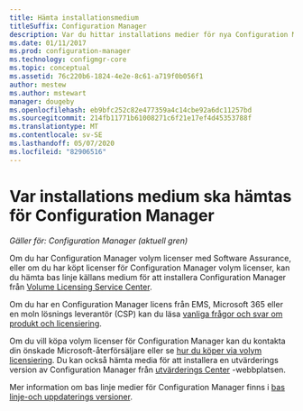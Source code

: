 ```yaml
---
title: Hämta installationsmedium
titleSuffix: Configuration Manager
description: Var du hittar installations medier för nya Configuration Manager-installationer.
ms.date: 01/11/2017
ms.prod: configuration-manager
ms.technology: configmgr-core
ms.topic: conceptual
ms.assetid: 76c220b6-1824-4e2e-8c61-a719f0b056f1
author: mestew
ms.author: mstewart
manager: dougeby
ms.openlocfilehash: eb9bfc252c82e477359a4c14cbe92a6dc11257bd
ms.sourcegitcommit: 214fb11771b61008271c6f21e17ef4d45353788f
ms.translationtype: MT
ms.contentlocale: sv-SE
ms.lasthandoff: 05/07/2020
ms.locfileid: "82906516"
---
```

# <a name="where-to-get-installation-media-for-configuration-manager"></a>Var installations medium ska hämtas för Configuration Manager

*Gäller för: Configuration Manager (aktuell gren)*

Om du har Configuration Manager volym licenser med Software Assurance, eller om du har köpt licenser för Configuration Manager volym licenser, kan du hämta bas linje källans medium för att installera Configuration Manager från [Volume Licensing Service Center](https://www.microsoft.com/Licensing/servicecenter/default.aspx).   

Om du har en Configuration Manager licens från EMS, Microsoft 365 eller en moln lösnings leverantör (CSP) kan du läsa [vanliga frågor och svar om produkt och licensiering](../../../understand/product-and-licensing-faq.md#bkmk_csp).

Om du vill köpa volym licenser för Configuration Manager kan du kontakta din önskade Microsoft-återförsäljare eller se [hur du köper via volym licensiering](https://www.microsoft.com/Licensing/how-to-buy/how-to-buy.aspx). Du kan också hämta media för att installera en utvärderings version av Configuration Manager från [utvärderings Center](https://www.microsoft.com/evalcenter/evaluate-system-center-configuration-manager-and-endpoint-protection) -webbplatsen.

Mer information om bas linje medier för Configuration Manager finns i [bas linje-och uppdaterings versioner](../../manage/updates.md#bkmk_Baselines).
